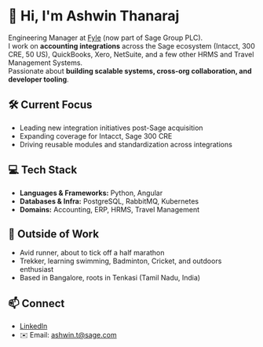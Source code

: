 # 👋 Hi, I'm Ashwin Thanaraj

Engineering Manager at [Fyle](https://www.fylehq.com) (now part of Sage Group PLC).  
I work on **accounting integrations** across the Sage ecosystem (Intacct, 300 CRE, 50 US), QuickBooks, Xero, NetSuite, and a few other HRMS and Travel Management Systems.  
Passionate about **building scalable systems, cross-org collaboration, and developer tooling**.

## 🛠️ Current Focus
- Leading new integration initiatives post-Sage acquisition  
- Expanding coverage for Intacct, Sage 300 CRE
- Driving reusable modules and standardization across integrations  

## 💻 Tech Stack
- **Languages & Frameworks:** Python, Angular  
- **Databases & Infra:** PostgreSQL, RabbitMQ, Kubernetes  
- **Domains:** Accounting, ERP, HRMS, Travel Management  

## 🏃 Outside of Work
- Avid runner, about to tick off a half marathon  
- Trekker, learning swimming, Badminton, Cricket, and outdoors enthusiast  
- Based in Bangalore, roots in Tenkasi (Tamil Nadu, India)  

## 📫 Connect
- [LinkedIn](https://www.linkedin.com/in/ashwin-thanaraj)  
- ✉️ Email: ashwin.t@sage.com  
